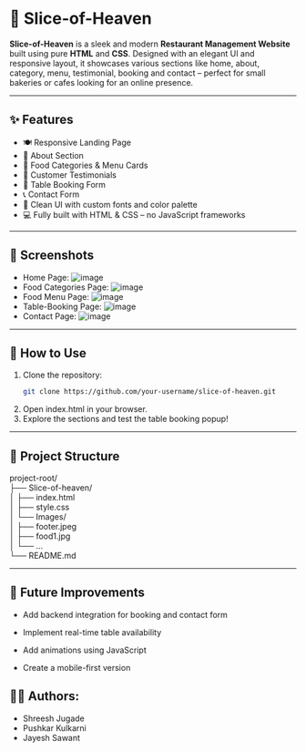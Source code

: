 # 🍰 Slice-of-Heaven

**Slice-of-Heaven** is a sleek and modern **Restaurant Management Website** built using pure **HTML** and **CSS**. Designed with an elegant UI and responsive layout, it showcases various sections like home, about, category, menu, testimonial, booking and contact – perfect for small bakeries or cafes looking for an online presence.

---

## ✨ Features

- 🍽️ Responsive Landing Page  
- 📖 About Section  
- 🥗 Food Categories & Menu Cards   
- 🧾 Customer Testimonials
- 📅 Table Booking Form   
- 📞 Contact Form  
- 🎨 Clean UI with custom fonts and color palette  
- 💻 Fully built with HTML & CSS – no JavaScript frameworks

---

## 📸 Screenshots
- Home Page:
![image](https://github.com/user-attachments/assets/149444df-9afc-4d31-a74b-d559b26a75ce)
- Food Categories Page:
![image](https://github.com/user-attachments/assets/9e742db1-4834-4ab7-b5ec-1eb11faa991d)
- Food Menu Page:
![image](https://github.com/user-attachments/assets/6dec20b2-a9f6-4c23-b287-e5a3ed71aab4)
- Table-Booking Page:
![image](https://github.com/user-attachments/assets/e2b41e21-5de6-4bcd-85dc-1bd867cd2de5)
- Contact Page:
![image](https://github.com/user-attachments/assets/d43babcd-bbcf-466a-8902-07755a42244a)




---

## 🚀 How to Use

1. Clone the repository:
   ```bash
   git clone https://github.com/your-username/slice-of-heaven.git
2. Open index.html in your browser.
3. Explore the sections and test the table booking popup!

---

## 📁 Project Structure

 project-root/<br>
├── Slice-of-heaven/<br>
│   ├── index.html<br>
│   ├── style.css<br>
│   └── Images/<br>
│       ├── footer.jpeg<br>
│       ├── food1.jpg<br>
│       └── ...<br>
└── README.md<br>

---

## 🎯 Future Improvements
- Add backend integration for booking and contact form

- Implement real-time table availability

- Add animations using JavaScript

- Create a mobile-first version

## 🧑‍💻 Authors: 
- Shreesh Jugade
- Pushkar Kulkarni
- Jayesh Sawant

